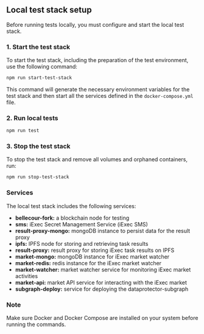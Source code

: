 ## Local test stack setup

Before running tests locally, you must configure and start the local test stack.

### 1. Start the test stack

To start the test stack, including the preparation of the test environment, use the following command:

```bash
npm run start-test-stack
```

This command will generate the necessary environment variables for the test stack and then start all the services defined in the `docker-compose.yml` file.

### 2. Run local tests

```bash
npm run test
```

### 3. Stop the test stack

To stop the test stack and remove all volumes and orphaned containers, run:

```bash
npm run stop-test-stack
```

### Services

The local test stack includes the following services:

- **bellecour-fork:** a blockchain node for testing
- **sms:** iExec Secret Management Service (iExec SMS)
- **result-proxy-mongo:** mongoDB instance to persist data for the result proxy
- **ipfs:** IPFS node for storing and retrieving task results
- **result-proxy:** result proxy for storing iExec task results on IPFS
- **market-mongo:** mongoDB instance for iExec market watcher
- **market-redis:** redis instance for the iExec market watcher
- **market-watcher:** market watcher service for monitoring iExec market activities
- **market-api:** market API service for interacting with the iExec market
- **subgraph-deploy:** service for deploying the dataprotector-subgraph

### Note

Make sure Docker and Docker Compose are installed on your system before running the commands.
